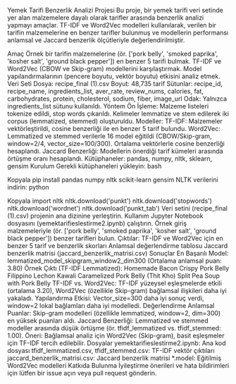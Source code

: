 Yemek Tarifi Benzerlik Analizi Projesi
Bu proje, bir yemek tarifi veri setinde yer alan malzemelere dayalı olarak tarifler arasında benzerlik analizi yapmayı amaçlar. TF-IDF ve Word2Vec modelleri kullanılarak, verilen bir tarifin malzemelerine en benzer tarifler bulunmuş ve modellerin performansı anlamsal ve Jaccard benzerlik ölçütleriyle değerlendirilmiştir.

Amaç
Örnek bir tarifin malzemelerine (ör. ['pork belly', 'smoked paprika', 'kosher salt', 'ground black pepper']) en benzer 5 tarifi bulmak.
TF-IDF ve Word2Vec (CBOW ve Skip-gram) modellerini karşılaştırmak.
Model yapılandırmalarının (pencere boyutu, vektör boyutu) etkisini analiz etmek.
Veri Seti
Dosya: recipe_final (1).csv
Boyut: 48,735 tarif
Sütunlar: recipe_id, recipe_name, ingredients_list, aver_rate, review_nums, calories, fat, carbohydrates, protein, cholesterol, sodium, fiber, image_url
Odak: Yalnızca ingredients_list sütunu kullanıldı.
Yöntem
Ön İşleme:
Malzeme listeleri tokenize edildi, stop words çıkarıldı.
Kelimeler lemmatize ve stem edilerek iki corpus (lemmatized, stemmed) oluşturuldu.
Modeller:
TF-IDF: Malzemeler vektörleştirildi, cosine benzerliği ile en benzer 5 tarif bulundu.
Word2Vec: Lemmatized ve stemmed verilerle 16 model eğitildi (CBOW/Skip-gram, window=2/4, vector_size=100/300). Ortalama vektörlerle cosine benzerliği hesaplandı.
Jaccard Benzerliği: Modellerin önerdiği tarif kümeleri arasında örtüşme oranı hesaplandı.
Kütüphaneler: pandas, numpy, nltk, sklearn, gensim
Kurulum
Gerekli kütüphaneleri yükleyin:
bash

Kopyala
pip install pandas numpy nltk scikit-learn gensim
NLTK verilerini indirin:
python

Kopyala
import nltk
nltk.download('punkt')
nltk.download('stopwords')
nltk.download('wordnet')
nltk.download('punkt_tab')
Veri setini (recipe_final (1).csv) projenin ana dizinine yerleştirin.
Kullanım
Jupyter Notebook dosyasını (yemektarifieslestirme2.ipynb) çalıştırın.
Örnek giriş malzemeleriyle (ör. ['pork belly', 'smoked paprika', 'kosher salt', 'ground black pepper']) benzer tarifleri bulun.
Çıktılar:
TF-IDF ve Word2Vec için en benzer 5 tarif ve benzerlik skorları
Anlamsal değerlendirme tablosu
Jaccard benzerlik matrisi (jaccard_benzerlik_matrisi.csv)
Sonuçlar
En Başarılı Model: lemmatized_model_skipgram_window2_dim300 (Ortalama anlamsal puan: 3.80)
Örnek Çıktı (TF-IDF Lemmatized):
Homemade Bacon
Crispy Pork Belly
Filippino Lechon Kawali
Caramelized Pork Belly (Thit Kho)
Split Pea Soup with Pork Belly
TF-IDF vs. Word2Vec: TF-IDF yüzeysel eşleşmelerde etkili (ortalama 3.20), Word2Vec (özellikle Skip-gram) bağlamsal ilişkileri daha iyi yakaladı.
Yapılandırma Etkisi: Vector_size=300 daha iyi sonuç verdi, window=2 lokal bağlamları daha iyi modelledi.
Değerlendirme
Anlamsal Puanlar: Skip-gram modelleri (özellikle lemmatized, window=2, dim=300) en yüksek puanları aldı.
Jaccard Benzerliği: Lemmatized ve stemmed modeller arasında düşük örtüşme (ör. tfidf_lemmatized vs. tfidf_stemmed: 1.00).
Öneri: Bağlamsal analiz için Word2Vec (Skip-gram), basit eşleşmeler için TF-IDF tercih edilebilir.
Dosyalar
yemektarifieslestirme2.ipynb: Ana kod dosyası
tfidf_lemmatized.csv, tfidf_stemmed.csv: TF-IDF vektör çıktıları
jaccard_benzerlik_matrisi.csv: Jaccard benzerlik matrisi
*.model: Eğitilmiş Word2Vec modelleri
Katkıda Bulunma
İyileştirme önerileri ve hata bildirimleri için lütfen bir issue açın veya pull request gönderin.
